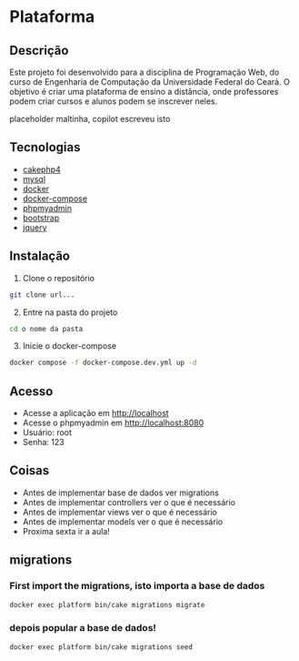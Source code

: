 # Plataforma

## Descrição
Este projeto foi desenvolvido para a disciplina de Programação Web, do curso de Engenharia de Computação da Universidade Federal do Ceará. O objetivo é criar uma plataforma de ensino a distância, onde professores podem criar cursos e alunos podem se inscrever neles.

placeholder maltinha, copilot escreveu isto

## Tecnologias
- [cakephp4](https://cakephp.org/)
- [mysql](https://www.mysql.com/)
- [docker](https://www.docker.com/)
- [docker-compose](https://docs.docker.com/compose/)
- [phpmyadmin](https://www.phpmyadmin.net/)
- [bootstrap](https://getbootstrap.com/)
- [jquery](https://jquery.com/)

## Instalação
1. Clone o repositório
```bash
git clone url...
```
2. Entre na pasta do projeto
```bash
cd o nome da pasta
```
3. Inicie o docker-compose
```bash
docker compose -f docker-compose.dev.yml up -d
```

## Acesso
- Acesse a aplicação em [http://localhost](http://localhost)
- Acesse o phpmyadmin em [http://localhost:8080](http://localhost:8080)
- Usuário: root
- Senha: 123

## Coisas

- Antes de implementar base de dados ver migrations
- Antes de implementar controllers ver o que é necessário
- Antes de implementar views ver o que é necessário
- Antes de implementar models ver o que é necessário
- Proxima sexta ir a aula!


## migrations
### First import the migrations, isto importa a base de dados
```bash
docker exec platform bin/cake migrations migrate  
```
### depois popular a base de dados!
```bash
docker exec platform bin/cake migrations seed
```